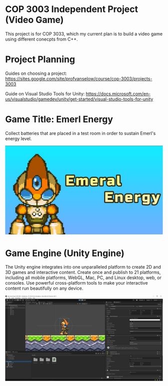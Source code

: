 # COP 3003 Independent Project (Video Game)

This project is for COP 3033, which my current plan is to build a video game using different conecpts from C++. 

# Project Planning

Guides on choosing a project: https://sites.google.com/site/profvanselow/course/cop-3003/projects-3003

Guide on Visual Studio Tools for Unity: https://docs.microsoft.com/en-us/visualstudio/gamedev/unity/get-started/visual-studio-tools-for-unity


# Game Title: Emerl Energy

Collect batteries that are placed in a test room in order to sustain Emerl's energy level.

![screenshot](Game%20Title.png)


# Game Engine (Unity Engine)

The Unity engine integrates into one unparalleled platform to create 2D and 3D games and interactive content. Create once and publish to 21 platforms, including all mobile platforms, WebGL, Mac, PC, and Linux desktop, web, or consoles. Use powerful cross-platform tools to make your interactive content run beautifully on any device.

![screenshot](Game(Progress%201).PNG)





